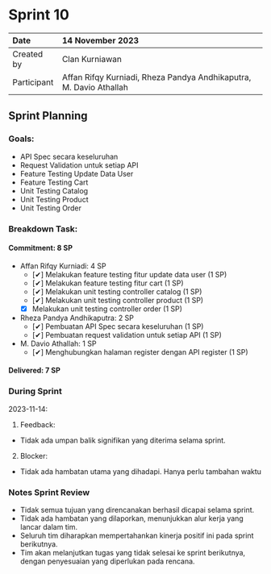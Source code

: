 # Sprint 10


| Date        | 14 November 2023                                                   |
| :---------- | :----------------------------------------------------------------- |
| Created by  | Clan Kurniawan                                                     |
| Participant | Affan Rifqy Kurniadi, Rheza Pandya Andhikaputra, M. Davio Athallah |
## Sprint Planning
### Goals:
- API Spec secara keseluruhan
- Request Validation untuk setiap API
- Feature Testing Update Data User
- Feature Testing Cart
- Unit Testing Catalog
- Unit Testing Product
- Unit Testing Order

### Breakdown Task:
#### Commitment: 8 SP
- Affan Rifqy Kurniadi: 4 SP
  - [✔] Melakukan feature testing fitur update data user (1 SP)
  - [✔] Melakukan feature testing fitur cart (1 SP)
  - [✔] Melakukan unit testing controller catalog (1 SP)
  - [✔] Melakukan unit testing controller product (1 SP)
  - [x] Melakukan unit testing controller order (1 SP)
- Rheza Pandya Andhikaputra: 2 SP
  - [✔] Pembuatan API Spec secara keseluruhan (1 SP)
  - [✔] Pembuatan request validation untuk setiap API (1 SP)
- M. Davio Athallah: 1 SP
  - [✔] Menghubungkan halaman register dengan API register (1 SP)

#### Delivered: 7 SP
### During Sprint
2023-11-14:
1. Feedback:
- Tidak ada umpan balik signifikan yang diterima selama sprint.
2. Blocker:
- Tidak ada hambatan utama yang dihadapi. Hanya perlu tambahan waktu

### Notes Sprint Review
- Tidak semua tujuan yang direncanakan berhasil dicapai selama sprint.
- Tidak ada hambatan yang dilaporkan, menunjukkan alur kerja yang lancar dalam tim.
- Seluruh tim diharapkan mempertahankan kinerja positif ini pada sprint berikutnya.
- Tim akan melanjutkan tugas yang tidak selesai ke sprint berikutnya, dengan penyesuaian yang diperlukan pada rencana.
